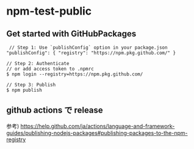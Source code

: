 # npm-test-public

## Get started with GitHubPackages

```
 // Step 1: Use `publishConfig` option in your package.json
"publishConfig": { "registry": "https://npm.pkg.github.com/" }

// Step 2: Authenticate
// or add access token to .npmrc
$ npm login --registry=https://npm.pkg.github.com/

// Step 3: Publish
$ npm publish
```

## github actions で release

参考) https://help.github.com/ja/actions/language-and-framework-guides/publishing-nodejs-packages#publishing-packages-to-the-npm-registry

